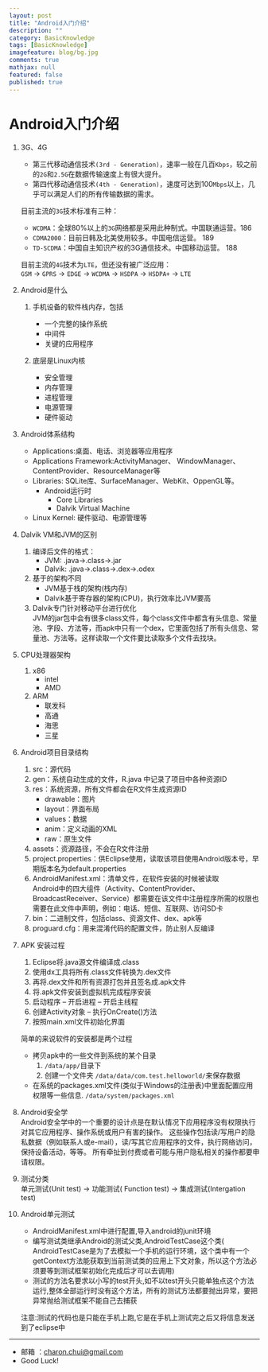 ```yaml
---
layout: post
title: "Android入门介绍"
description: ""
category: BasicKnowledge
tags: [BasicKnowledge]
imagefeature: blog/bg.jpg
comments: true
mathjax: null
featured: false
published: true
---
```



Android入门介绍
===

1. 3G、4G
    - 第三代移动通信技术`(3rd - Generation)`，速率一般在几百`Kbps`，较之前的`2G`和`2.5G`在数据传输速度上有很大提升。
    - 第四代移动通信技术`(4th - Generation)`，速度可达到100`Mbps`以上，几乎可以满足人们的所有传输数据的需求。
    
    目前主流的`3G`技术标准有三种：
    - `WCDMA`：全球80%以上的`3G`网络都是采用此种制式。中国联通运营。186
    - `CDMA2000`：目前日韩及北美使用较多。中国电信运营。 189
    - `TD-SCDMA`：中国自主知识产权的3G通信技术。中国移动运营。 188 

    目前主流的`4G`技术为`LTE`，但还没有被广泛应用：    
    `GSM` → `GPRS` → `EDGE` → `WCDMA` → `HSDPA` → `HSDPA+` → `LTE`
    
2. Android是什么
    1. 手机设备的软件栈内存，包括
    	- 一个完整的操作系统
    	- 中间件
    	- 关键的应用程序
	
	2. 底层是Linux内核
    	- 安全管理
    	- 内存管理
    	- 进程管理
    	- 电源管理
    	- 硬件驱动

3. Android体系结构
    - Applications:桌面、电话、浏览器等应用程序
    - Applications Framework:ActivityManager、 WindowManager、ContentProvider、ResourceManager等     
    - Libraries: SQLite库、SurfaceManager、WebKit、OppenGL等。
        - Android运行时
            - Core Libraries
            - Dalvik Virtual Machine
    - Linux Kernel: 硬件驱动、电源管理等

4. Dalvik VM和JVM的区别
    1. 编译后文件的格式： 
        - JVM: .java->.class->.jar
        - Dalvik: .java->.class->.dex->.odex
    2. 基于的架构不同
        - JVM基于栈的架构(栈内存)
        - Dalvik基于寄存器的架构(CPU)，执行效率比JVM要高
    3. Dalvik专门针对移动平台进行优化     
        JVM的jar包中会有很多class文件，每个class文件中都含有头信息、常量池、字段、方法等，而apk中只有一个dex，它里面包括了所有头信息、常量池、方法等。这样读取一个文件要比读取多个文件去找块。  

5. CPU处理器架构
    1. x86
        - intel
        - AMD
    2. ARM
        - 联发科
        - 高通
        - 海思
        - 三星

6. Android项目目录结构
    1. src：源代码
    2. gen：系统自动生成的文件，R.java 中记录了项目中各种资源ID
    3. res：系统资源，所有文件都会在R文件生成资源ID
        - drawable：图片
        - layout：界面布局
        - values：数据
        - anim：定义动画的XML
        - raw：原生文件
    4. assets：资源路径，不会在R文件注册
    5. project.properties：供Eclipse使用，读取该项目使用Android版本号，早期版本名为default.properties
    6. AndroidManifest.xml：清单文件，在软件安装的时候被读取      
        Android中的四大组件（Activity、ContentProvider、BroadcastReceiver、Service）都需要在该文件中注册程序所需的权限也需要在此文件中声明，例如：电话、短信、互联网、访问SD卡
    7. bin：二进制文件，包括class、资源文件、dex、apk等
    8. proguard.cfg：用来混淆代码的配置文件，防止别人反编译

7. APK 安装过程
    1. Eclipse将.java源文件编译成.class
    2. 使用dx工具将所有.class文件转换为.dex文件
    3. 再将.dex文件和所有资源打包并且签名成.apk文件
    4. 将.apk文件安装到虚拟机完成程序安装
    5. 启动程序 – 开启进程 – 开启主线程
    6. 创建Activity对象 – 执行OnCreate()方法
    7. 按照main.xml文件初始化界面

    简单的来说软件的安装都是两个过程
    - 拷贝apk中的一些文件到系统的某个目录      
	    1. `/data/app/`目录下   
	    2. 创建一个文件夹 `/data/data/com.test.helloworld/`来保存数据  
    - 在系统的packages.xml文件(类似于Windows的注册表)中里面配置应用权限等一些信息.  `/data/system/packages.xml`
    
8. Android安全学    
    Android安全学中的一个重要的设计点是在默认情况下应用程序没有权限执行对其它应用程序、操作系统或用户有害的操作。
	这些操作包括读/写用户的隐私数据（例如联系人或e-mail），读/写其它应用程序的文件，执行网络访问，保持设备活动，等等。 
	所有牵扯到付费或者可能与用户隐私相关的操作都要申请权限。

9. 测试分类    
    单元测试(Unit test) -> 功能测试( Function test) -> 集成测试(Intergation test)
	
10. Android单元测试
    - AndroidManifest.xml中进行配置,导入android的junit环境
    - 编写测试类继承Android的测试父类,AndroidTestCase这个类( AndroidTestCase是为了去模拟一个手机的运行环境，这个类中有一个getContext方法能获取到当前测试类的应用上下文对象，所以这个方法必须要等到测试框架初始化完成后才可以去调用)
    - 测试的方法名要求以小写的test开头,如不以test开头只能单独点这个方法运行,整体全部运行时没有这个方法，所有的测试方法都要抛出异常，要把异常抛给测试框架不能自己去捕获
 
    注意:测试的代码也是只能在手机上跑,它是在手机上测试完之后又将信息发送到了eclipse中


---

- 邮箱 ：charon.chui@gmail.com  
- Good Luck! 
